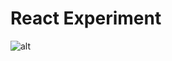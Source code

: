 # React Experiment

![alt](http://f.cl.ly/items/2O052p0e3v401T3s2d0f/Screen%20Shot%202015-11-07%20at%2010.37.38%20AM.png)

